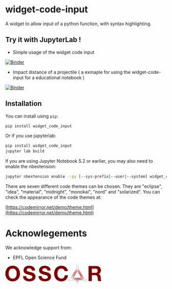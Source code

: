 
# widget-code-input

A widget to allow input of a python function, with syntax highlighting.

## Try it with JupyterLab !

* Simple usage of the widget code input

[![Binder](https://mybinder.org/badge_logo.svg)](https://mybinder.org/v2/gh/osscar-org/widget-code-input/master?urlpath=%2Flab%2Ftree%2Fexamples%2Fintroduction.ipynb)

* Impact distance of a projectile ( a exmaple for using the widget-code-input for a educational notebook )

[![Binder](https://mybinder.org/badge_logo.svg)](https://mybinder.org/v2/gh/osscar-org/widget-code-input/develop?filepath=%2Fapps%2Fdemos%2Fprojectile-notebook.ipynb)

## Installation

You can install using `pip`:

```bash
pip install widget_code_input
```

Or if you use jupyterlab:

```bash
pip install widget_code_input
jupyter lab build
```

If you are using Jupyter Notebook 5.2 or earlier, you may also need to enable
the nbextension:
```bash
jupyter nbextension enable --py [--sys-prefix|--user|--system] widget_code_input
```
There are seven different code themes can be chosen. They are "eclipse",
"idea", "material", "midnight", "monokai", "nord" and "solarized".
You can check the appearance of the code themes at:

[https://codemirror.net/demo/theme.html](https://codemirror.net/demo/theme.html)


# Acknowlegements

We acknowledge support from:
* EPFL Open Science Fund

<img src='./OSSCAR-logo.png' width='300'>
